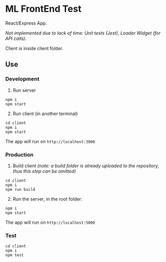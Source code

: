 # ML FrontEnd Test

React/Express App.

_Not implemented due to lack of time: Unit tests (Jest), Loader Widget (for API calls)._

Client is inside client folder.

## Use

### Development

  1. Run server
  
  ```
  npm i
  npm start
  ```
  
  2. Run client (in another terminal)
 
  ```
  cd client
  npm i
  npm start
  ```
  
  The app will run on `http://localhost:3000`
  
  
  ### Production
  
  1. Build client _(note: a build folder is already uploaded to the repository, thus this step can be omitted)_
  
  ```
  cd client
  npm i
  npm run build
  ```
  
  2. Run the server, in the root folder:
  
  ```
  npm i
  npm start
  ```
  
  The app will run on `http://localhost:5000`
  
  ### Test
  
  ```
  cd client
  npm i
  npm test
  ```

  
  
